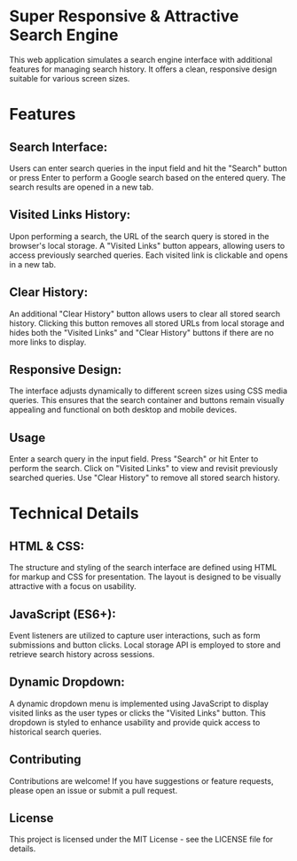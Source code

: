 # Super Responsive & Attractive Search Engine
This web application simulates a search engine interface with additional features for managing search history. It offers a clean, responsive design suitable for various screen sizes.

# Features
## Search Interface:
Users can enter search queries in the input field and hit the "Search" button or press Enter to perform a Google search based on the entered query. The search results are opened in a new tab.

## Visited Links History:
Upon performing a search, the URL of the search query is stored in the browser's local storage. A "Visited Links" button appears, allowing users to access previously searched queries. Each visited link is clickable and opens in a new tab.

## Clear History:
An additional "Clear History" button allows users to clear all stored search history. Clicking this button removes all stored URLs from local storage and hides both the "Visited Links" and "Clear History" buttons if there are no more links to display.

## Responsive Design:
The interface adjusts dynamically to different screen sizes using CSS media queries. This ensures that the search container and buttons remain visually appealing and functional on both desktop and mobile devices.

## Usage
Enter a search query in the input field.
Press "Search" or hit Enter to perform the search.
Click on "Visited Links" to view and revisit previously searched queries.
Use "Clear History" to remove all stored search history.

# Technical Details
## HTML & CSS:
The structure and styling of the search interface are defined using HTML for markup and CSS for presentation. The layout is designed to be visually attractive with a focus on usability.

## JavaScript (ES6+):
Event listeners are utilized to capture user interactions, such as form submissions and button clicks. Local storage API is employed to store and retrieve search history across sessions.

## Dynamic Dropdown:
A dynamic dropdown menu is implemented using JavaScript to display visited links as the user types or clicks the "Visited Links" button. This dropdown is styled to enhance usability and provide quick access to historical search queries.

## Contributing
 Contributions are welcome! If you have suggestions or feature requests, please open an issue or submit a pull request.

## License
This project is licensed under the MIT License - see the LICENSE file for details.

